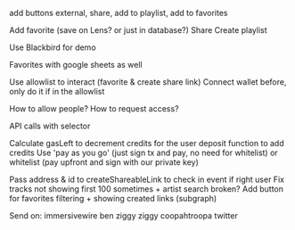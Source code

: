 add buttons external, share, add to playlist, add to favorites

Add favorite (save on Lens? or just in database?)
Share
Create playlist

Use Blackbird for demo

Favorites with google sheets as well

Use allowlist to interact (favorite & create share link)
Connect wallet before, only do it if in the allowlist

How to allow people? How to request access?

API calls with selector

Calculate gasLeft to decrement credits for the user
deposit function to add credits
Use 'pay as you go' (just sign tx and pay, no need for whitelist) or whitelist (pay upfront and sign with our private key)

Pass address & id to createShareableLink to check in event if right user
Fix tracks not showing first 100 sometimes + artist search broken?
Add button for favorites filtering + showing created links (subgraph)

Send on:
immersivewire
ben ziggy ziggy
coopahtroopa
twitter
